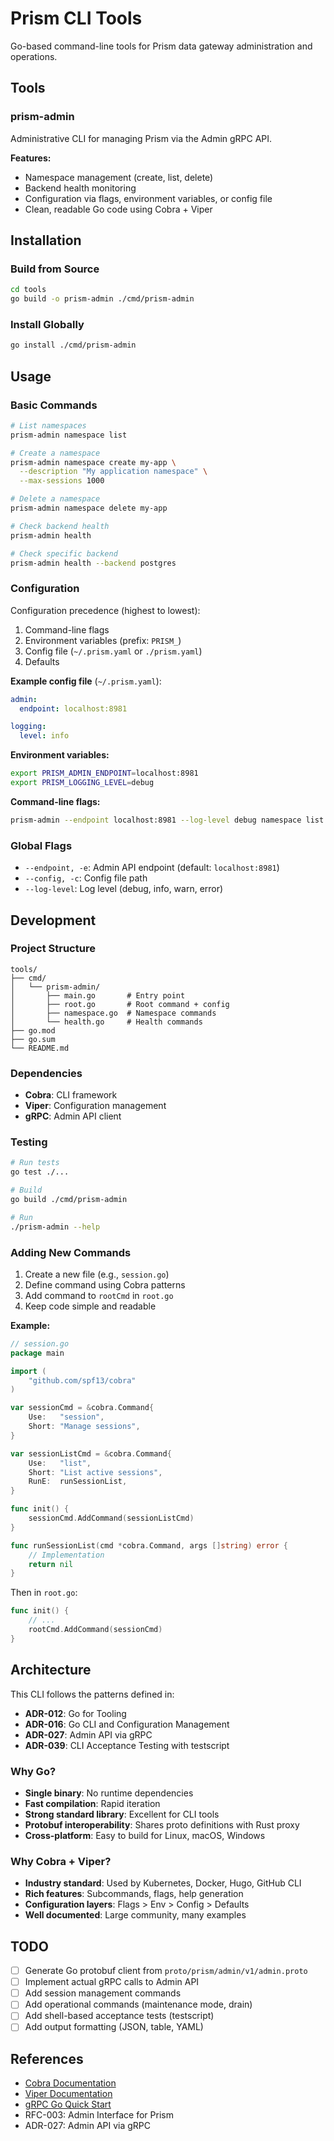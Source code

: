 # Prism CLI Tools

Go-based command-line tools for Prism data gateway administration and operations.

## Tools

### prism-admin

Administrative CLI for managing Prism via the Admin gRPC API.

**Features:**
- Namespace management (create, list, delete)
- Backend health monitoring
- Configuration via flags, environment variables, or config file
- Clean, readable Go code using Cobra + Viper

## Installation

### Build from Source

```bash
cd tools
go build -o prism-admin ./cmd/prism-admin
```

### Install Globally

```bash
go install ./cmd/prism-admin
```

## Usage

### Basic Commands

```bash
# List namespaces
prism-admin namespace list

# Create a namespace
prism-admin namespace create my-app \
  --description "My application namespace" \
  --max-sessions 1000

# Delete a namespace
prism-admin namespace delete my-app

# Check backend health
prism-admin health

# Check specific backend
prism-admin health --backend postgres
```

### Configuration

Configuration precedence (highest to lowest):
1. Command-line flags
2. Environment variables (prefix: `PRISM_`)
3. Config file (`~/.prism.yaml` or `./prism.yaml`)
4. Defaults

**Example config file** (`~/.prism.yaml`):

```yaml
admin:
  endpoint: localhost:8981

logging:
  level: info
```

**Environment variables:**

```bash
export PRISM_ADMIN_ENDPOINT=localhost:8981
export PRISM_LOGGING_LEVEL=debug
```

**Command-line flags:**

```bash
prism-admin --endpoint localhost:8981 --log-level debug namespace list
```

### Global Flags

- `--endpoint, -e`: Admin API endpoint (default: `localhost:8981`)
- `--config, -c`: Config file path
- `--log-level`: Log level (debug, info, warn, error)

## Development

### Project Structure

```
tools/
├── cmd/
│   └── prism-admin/
│       ├── main.go       # Entry point
│       ├── root.go       # Root command + config
│       ├── namespace.go  # Namespace commands
│       └── health.go     # Health commands
├── go.mod
├── go.sum
└── README.md
```

### Dependencies

- **Cobra**: CLI framework
- **Viper**: Configuration management
- **gRPC**: Admin API client

### Testing

```bash
# Run tests
go test ./...

# Build
go build ./cmd/prism-admin

# Run
./prism-admin --help
```

### Adding New Commands

1. Create a new file (e.g., `session.go`)
2. Define command using Cobra patterns
3. Add command to `rootCmd` in `root.go`
4. Keep code simple and readable

**Example:**

```go
// session.go
package main

import (
    "github.com/spf13/cobra"
)

var sessionCmd = &cobra.Command{
    Use:   "session",
    Short: "Manage sessions",
}

var sessionListCmd = &cobra.Command{
    Use:   "list",
    Short: "List active sessions",
    RunE:  runSessionList,
}

func init() {
    sessionCmd.AddCommand(sessionListCmd)
}

func runSessionList(cmd *cobra.Command, args []string) error {
    // Implementation
    return nil
}
```

Then in `root.go`:

```go
func init() {
    // ...
    rootCmd.AddCommand(sessionCmd)
}
```

## Architecture

This CLI follows the patterns defined in:
- **ADR-012**: Go for Tooling
- **ADR-016**: Go CLI and Configuration Management
- **ADR-027**: Admin API via gRPC
- **ADR-039**: CLI Acceptance Testing with testscript

### Why Go?

- **Single binary**: No runtime dependencies
- **Fast compilation**: Rapid iteration
- **Strong standard library**: Excellent for CLI tools
- **Protobuf interoperability**: Shares proto definitions with Rust proxy
- **Cross-platform**: Easy to build for Linux, macOS, Windows

### Why Cobra + Viper?

- **Industry standard**: Used by Kubernetes, Docker, Hugo, GitHub CLI
- **Rich features**: Subcommands, flags, help generation
- **Configuration layers**: Flags > Env > Config > Defaults
- **Well documented**: Large community, many examples

## TODO

- [ ] Generate Go protobuf client from `proto/prism/admin/v1/admin.proto`
- [ ] Implement actual gRPC calls to Admin API
- [ ] Add session management commands
- [ ] Add operational commands (maintenance mode, drain)
- [ ] Add shell-based acceptance tests (testscript)
- [ ] Add output formatting (JSON, table, YAML)

## References

- [Cobra Documentation](https://github.com/spf13/cobra)
- [Viper Documentation](https://github.com/spf13/viper)
- [gRPC Go Quick Start](https://grpc.io/docs/languages/go/quickstart/)
- RFC-003: Admin Interface for Prism
- ADR-027: Admin API via gRPC
